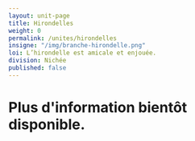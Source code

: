 ```yaml
---
layout: unit-page
title: Hirondelles
weight: 0
permalink: /unites/hirondelles
insigne: "/img/branche-hirondelle.png"
loi: L’hirondelle est amicale et enjouée.
division: Nichée
published: false
---
```


# Plus d'information bientôt disponible.
